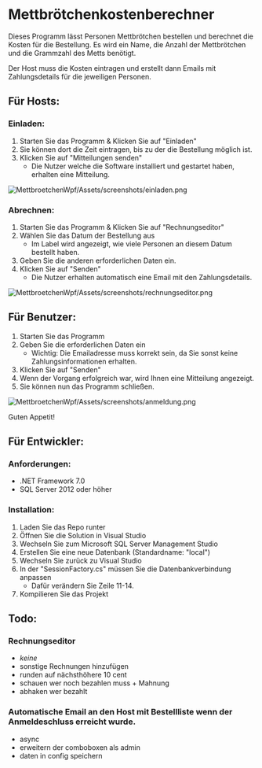 # Mettbrötchenkostenberechner
Dieses Programm lässt Personen Mettbrötchen bestellen und berechnet die Kosten
für die Bestellung. Es wird ein Name, die Anzahl der Mettbrötchen und die 
Grammzahl des Metts benötigt.

Der Host muss die Kosten eintragen und erstellt dann Emails mit 
Zahlungsdetails für die jeweiligen Personen.

## Für Hosts:

### Einladen:
1. Starten Sie das Programm & Klicken Sie auf "Einladen"
2. Sie können dort die Zeit eintragen, bis zu der die Bestellung möglich ist.
3. Klicken Sie auf "Mitteilungen senden"
   - Die Nutzer welche die Software installiert und gestartet haben, erhalten eine Mitteilung.
   
![MettbroetchenWpf/Assets/screenshots/einladen.png](Assets%2Fscreenshots%2Feinladen.png)
### Abrechnen:
1. Starten Sie das Programm & Klicken Sie auf "Rechnungseditor"
2. Wählen Sie das Datum der Bestellung aus
    - Im Label wird angezeigt, wie viele Personen an diesem Datum bestellt haben.
3. Geben Sie die anderen erforderlichen Daten ein.
4. Klicken Sie auf "Senden"
    - Die Nutzer erhalten automatisch eine Email mit den Zahlungsdetails.

![MettbroetchenWpf/Assets/screenshots/rechnungseditor.png](Assets%2Fscreenshots%2Frechnungseditor.png)
    
## Für Benutzer:
1. Starten Sie das Programm
2. Geben Sie die erforderlichen Daten ein
    - Wichtig: Die Emailadresse muss korrekt sein, da Sie sonst keine Zahlungsinformationen erhalten.
4. Klicken Sie auf "Senden"
5. Wenn der Vorgang erfolgreich war, wird Ihnen eine Mitteilung angezeigt.
6. Sie können nun das Programm schließen.

![MettbroetchenWpf/Assets/screenshots/anmeldung.png](Assets%2Fscreenshots%2Fanmeldung.png)

Guten Appetit!

## Für Entwickler:

### Anforderungen:
- .NET Framework 7.0
- SQL Server 2012 oder höher

### Installation:
1. Laden Sie das Repo runter
2. Öffnen Sie die Solution in Visual Studio
3. Wechseln Sie zum Microsoft SQL Server Management Studio
4. Erstellen Sie eine neue Datenbank (Standardname: "local")
5. Wechseln Sie zurück zu Visual Studio
6. In der "SessionFactory.cs" müssen Sie die Datenbankverbindung anpassen
    - Dafür verändern Sie Zeile 11-14.
7. Kompilieren Sie das Projekt


## Todo:
### Rechnungseditor
- *keine*
- sonstige Rechnungen hinzufügen
- runden auf nächsthöhere 10 cent
- schauen wer noch bezahlen muss + Mahnung
- abhaken wer bezahlt

### Automatische Email an den Host mit Bestellliste wenn der Anmeldeschluss erreicht wurde.
- async
- erweitern der comboboxen als admin
- daten in config speichern
